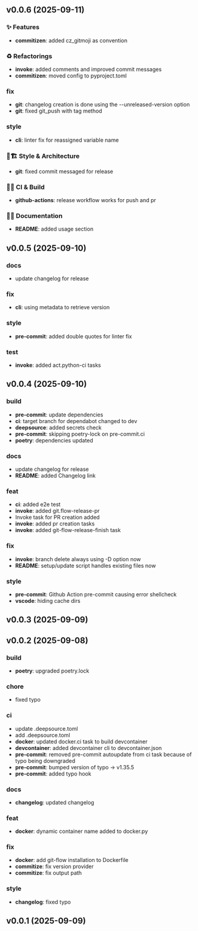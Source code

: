 ## v0.0.6 (2025-09-11)

### ✨ Features

- **commitizen**: added cz_gitmoji as convention

### ♻️ Refactorings

- **invoke**: added comments and improved commit messages
- **commitizen**: moved config to pyproject.toml

### fix

- **git**: changelog creation is done using the --unreleased-version option
- **git**: fixed git_push with tag method

### style

- **cli**: linter fix for reassigned variable name

### 🎨🏗️ Style & Architecture

- **git**: fixed commit messaged for release

### 💚👷 CI & Build

- **github-actions**: release workflow works for push and pr

### 📝💡 Documentation

- **README**: added usage section

## v0.0.5 (2025-09-10)

### docs

- update changelog for release

### fix

- **cli**: using metadata to retrieve version

### style

- **pre-commit**: added double quotes for linter fix

### test

- **invoke**: added act.python-ci tasks

## v0.0.4 (2025-09-10)

### build

- **pre-commit**: update dependencies
- **ci**: target branch for dependabot changed to dev
- **deepsource**: added secrets check
- **pre-commit**: skipping poetry-lock on pre-commit.ci
- **poetry**: dependencies updated

### docs

- update changelog for release
- **README**: added Changelog link

### feat

- **ci**: added e2e test
- **invoke**: added git.flow-release-pr
- Invoke task for PR creation added
- **invoke**: added pr creation tasks
- **invoke**: added git-flow-release-finish task

### fix

- **invoke**: branch delete always using -D option now
- **README**: setup/update script handles existing files now

### style

- **pre-commit**: Github Action pre-commit causing error shellcheck
- **vscode**: hiding cache dirs

## v0.0.3 (2025-09-09)

## v0.0.2 (2025-09-08)

### build

- **poetry**: upgraded poetry.lock

### chore

- fixed typo

### ci

- update .deepsource.toml
- add .deepsource.toml
- **docker**: updated docker.ci task to build devcontainer
- **devcontainer**: added devcontainer cli to devcontainer.json
- **pre-commit**: removed pre-commit autoupdate from ci task because of typo being downgraded
- **pre-commit**: bumped version of typo -> v1.35.5
- **pre-commit**: added typo hook

### docs

- **changelog**: updated changelog

### feat

- **docker**: dynamic container name added to docker.py

### fix

- **docker**: add git-flow installation to Dockerfile
- **commitize**: fix version provider
- **commitize**: fix output path

### style

- **changelog**: fixed typo

## v0.0.1 (2025-09-09)
